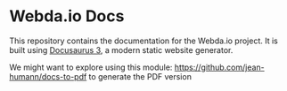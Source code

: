 # Webda.io Docs

This repository contains the documentation for the Webda.io project.
It is built using [Docusaurus 3](https://v3.docusaurus.io/), a modern static website generator.

We might want to explore using this module: https://github.com/jean-humann/docs-to-pdf to generate the PDF version
